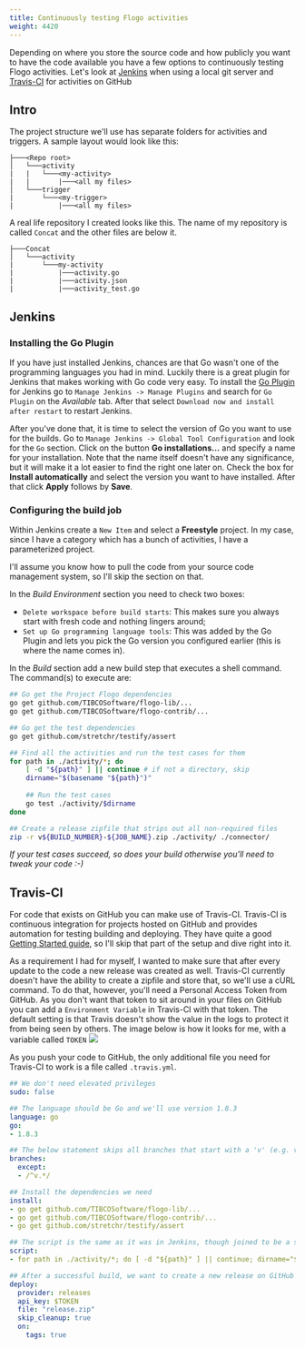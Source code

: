 ```yaml
---
title: Continuously testing Flogo activities
weight: 4420
---
```


Depending on where you store the source code and how publicly you want to have the code available you have a few options to continuously testing Flogo activities. Let's look at [Jenkins](https://jenkins.io/) when using a local git server and [Travis-CI](travis-ci.org) for activities on GitHub

## Intro
The project structure we'll use has separate folders for activities and triggers. A sample layout would look like this:
```
├───<Repo root>
│   └───activity
|   |   └───<my-activity>
|   |       |───<all my files>
│   └───trigger
|       └───<my-trigger>
|           |───<all my files>
```

A real life repository I created looks like this. The name of my repository is called `Concat` and the other files are below it.
```
├───Concat
│   └───activity
|       └───my-activity
|           |───activity.go
|           |───activity.json
|           |───activity_test.go
```

## Jenkins
### Installing the Go Plugin
If you have just installed Jenkins, chances are that Go wasn't one of the programming languages you had in mind. Luckily there is a great plugin for Jenkins that makes working with Go code very easy. To install the [Go Plugin](https://wiki.jenkins.io/display/JENKINS/Go+Plugin) for Jenkins go to `Manage Jenkins -> Manage Plugins` and search for `Go Plugin` on the _Available_ tab. After that select `Download now and install after restart` to restart Jenkins.

After you've done that, it is time to select the version of Go you want to use for the builds. Go to `Manage Jenkins -> Global Tool Configuration` and look for the `Go` section. Click on the button **Go installations...** and specify a name for your installation. Note that the name itself doesn't have any significance, but it will make it a lot easier to find the right one later on. Check the box for **Install automatically** and select the version you want to have installed. After that click **Apply** follows by **Save**. 

### Configuring the build job
Within Jenkins create a `New Item` and select a **Freestyle** project. In my case, since I have a category which has a bunch of activities, I have a parameterized project.

I'll assume you know how to pull the code from your source code management system, so I'll skip the section on that.

In the _Build Environment_ section you need to check two boxes:

* `Delete workspace before build starts`: This makes sure you always start with fresh code and nothing lingers around;
* `Set up Go programming language tools`: This was added by the Go Plugin and lets you pick the Go version you configured earlier (this is where the name comes in).

In the _Build_ section add a new build step that executes a shell command. The command(s) to execute are:
```bash
## Go get the Project Flogo dependencies
go get github.com/TIBCOSoftware/flogo-lib/...
go get github.com/TIBCOSoftware/flogo-contrib/...

## Go get the test dependencies
go get github.com/stretchr/testify/assert

## Find all the activities and run the test cases for them
for path in ./activity/*; do
    [ -d "${path}" ] || continue # if not a directory, skip
    dirname="$(basename "${path}")"
    
    ## Run the test cases
    go test ./activity/$dirname 
done

## Create a release zipfile that strips out all non-required files
zip -r v${BUILD_NUMBER}-${JOB_NAME}.zip ./activity/ ./connector/
```
_If your test cases succeed, so does your build otherwise you'll need to tweak your code :-)_

## Travis-CI
For code that exists on GitHub you can make use of Travis-CI. Travis-CI is continuous integration for projects hosted on GitHub and provides automation for testing building and deploying. They have quite a good [Getting Started guide](https://docs.travis-ci.com/user/for-beginners), so I'll skip that part of the setup and dive right into it. 

As a requirement I had for myself, I wanted to make sure that after every update to the code a new release was created as well. Travis-CI currently doesn't have the ability to create a zipfile and store that, so we'll use a cURL command. To do that, however, you'll need a Personal Access Token from GitHub. As you don't want that token to sit around in your files on GitHub you can add a `Environment Variable` in Travis-CI with that token. The default setting is that Travis doesn't show the value in the logs to protect it from being seen by others. The image below is how it looks for me, with a variable called `TOKEN`
![](../images/travis-cI.png)

As you push your code to GitHub, the only additional file you need for Travis-CI to work is a file called `.travis.yml`.
```yaml
## We don't need elevated privileges
sudo: false

## The language should be Go and we'll use version 1.8.3
language: go
go:
- 1.8.3

## The below statement skips all branches that start with a 'v' (e.g. v1) so that we can have working branches that get committed.
branches:
  except:
  - /^v.*/

## Install the dependencies we need
install:
- go get github.com/TIBCOSoftware/flogo-lib/...
- go get github.com/TIBCOSoftware/flogo-contrib/...
- go get github.com/stretchr/testify/assert

## The script is the same as it was in Jenkins, though joined to be a single line
script:
- for path in ./activity/*; do [ -d "${path}" ] || continue; dirname="$(basename "${path}")"; go test ./activity/$dirname; done; zip -r release.zip ./activity/ ./connector/

## After a successful build, we want to create a new release on GitHub in case the build was tagged. This was we can have more control over when a build is an actual release. The release will have the same name as the tag
deploy:
  provider: releases
  api_key: $TOKEN
  file: "release.zip"
  skip_cleanup: true
  on:
    tags: true
```